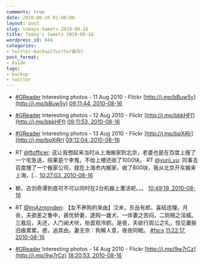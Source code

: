 ```yaml
---
comments: true
date: 2010-08-16 01:00:00
layout: post
slug: todays-tweets-2010-08-16
title: Today's tweets 2010-08-16
wordpress_id: 944
categories:
- twitter-backup[Twitter备份]
post_format:
- Aside
tags:
- backup
- twitter
---
```





  * [#GReader](http://search.twitter.com/search?q=%23GReader) Interesting photos - 11 Aug 2010 - Flickr [http://j.mp/bBuw5y](http://j.mp/bBuw5y) [09:11:44, 2010-08-16](http://twitter.com/gfrog/statuses/21274624675)





  * [#GReader](http://search.twitter.com/search?q=%23GReader) Interesting photos - 12 Aug 2010 - Flickr [http://j.mp/bbkHFf](http://j.mp/bbkHFf) [09:11:53, 2010-08-16](http://twitter.com/gfrog/statuses/21274634469)





  * [#GReader](http://search.twitter.com/search?q=%23GReader) Interesting photos - 13 Aug 2010 - Flickr [http://j.mp/bqXjRr](http://j.mp/bqXjRr) [09:12:04, 2010-08-16](http://twitter.com/gfrog/statuses/21274646394)





  * RT [@ftofficer](http://twitter.com/ftofficer): 这让我想起来当时从上海搬家到北京，老婆也是在百度上搜了一个宅急送，结果是个李鬼，不给上楼还收了1000块。 RT [@yurii_yu](http://twitter.com/yurii_yu): 同事去百度搜了一个搬家公司，就在上海市内搬家，收了800块，我从北京开车搬来上海，[... [10:27:03, 2010-08-16](http://twitter.com/gfrog/statuses/21279577989)





  * 额，古剑奇谭到底可不可以同时在2台机器上激活呢。。。 [10:49:19, 2010-08-16](http://twitter.com/gfrog/statuses/21281038603)





  * RT [@ImAzmonden](http://twitter.com/ImAzmonden): 【女不养狗的来由】汉末，东岳有郎，喜结连理。月余，夫欲差之鲁中，甚忧娇妻，遂购一雄犬，一伴妻之苦闷，二防贼之淫威。三栽后，夫还，入门闻犬吠，抬首观冷颜。是夜，夫欲行周公之礼，惊见妻肤旧痕累累，惑，追其由。妻无奈：狗解人意，夜夜同眠。 [#fscs](http://search.twitter.com/search?q=%23fscs) [11:22:17, 2010-08-16](http://twitter.com/gfrog/statuses/21283211132)





  * [#GReader](http://search.twitter.com/search?q=%23GReader) Interesting photos - 14 Aug 2010 - Flickr [http://j.mp/9w7rCz](http://j.mp/9w7rCz) [18:20:53, 2010-08-16](http://twitter.com/gfrog/statuses/21303972050)




